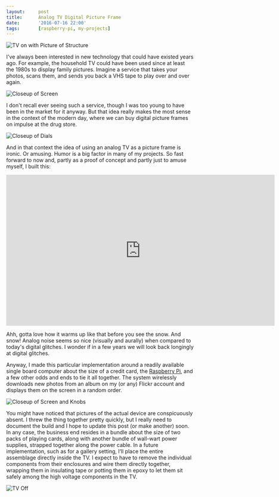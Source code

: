 ```yaml
---
layout:     post
title:      Analog TV Digital Picture Frame
date:       '2016-07-16 22:00'
tags:       [raspberry-pi, my-projects]
---
```


![TV on with Picture of Structure](http://raritet-blog.s3.amazonaws.com/img/dig-pic-frame-08.jpg)

I've always been interested in new technology that could have existed years ago. For example, the household TV could have been used since at least the 1980s to display family pictures. Imagine a service that takes your photos, scans them, and sends you back a VHS tape to play over and over again.

![Closeup of Screen](http://raritet-blog.s3.amazonaws.com/img/dig-pic-frame-10.jpg)

I don't recall ever seeing such a service, though I was too young to have been in the market for it anyway. But that idea really makes the most sense in the context of the modern day, where we can buy digital picture frames on impulse at the drug store.

![Closeup of Dials](http://raritet-blog.s3.amazonaws.com/img/dig-pic-frame-03.jpg)

And in that context the idea of using an analog TV as a picture frame is ironic. Or amusing. Humor is a big factor in many of my projects. So fast forward to now and, partly as a proof of concept and partly just to amuse myself, I built this:

<iframe src="https://player.vimeo.com/video/87426740?color=ffffff&title=0&byline=0&portrait=0" width="720" height="405" frameborder="0" webkitallowfullscreen mozallowfullscreen allowfullscreen></iframe>

Ahh, gotta love how it warms up like that before you see the snow. And snow! Analog noise seems so nice (visually and aurally) when compared to today's digital glitches. I wonder if in a few years we will look back longingly at digital glitches.

Anyway, I made this particular implementation around a readily available single board computer about the size of a credit card, the [Raspberry Pi](https://www.raspberrypi.org/), and a few other odds and ends to tie it all together. The system wirelessly downloads new photos from an album on my (or any) Flickr account and displays them on the screen in a random order.

![Closeup of Screen and Knobs](http://raritet-blog.s3.amazonaws.com/img/dig-pic-frame-09.jpg)

You might have noticed that pictures of the actual device are conspicuously absent. I threw the thing together pretty quickly, but I really need to document the build and I hope to update this post (or make another) soon. In any case, the business end resides in a bundle about the size of two packs of playing cards, along with another bundle of wall-wart power supplies, strapped together along the power cable. In a future implementation, such as for a gallery setting, I‘ll place the entire assemblage directly inside the TV. I expect to have to remove the individual components from their enclosures and wire them directly together, wrapping them in insulating tape or potting them in epoxy to let them sit safely among the high voltage components in the TV.

![TV Off](http://raritet-blog.s3.amazonaws.com/img/dig-pic-frame-01.jpg)
